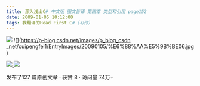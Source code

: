 ```yaml
---
title: 深入浅出C# 中文版 图文皆译 第四章 类型和引用 page152
date: 2009-01-05 10:12:00
tags: 我翻译的Head First C#（习作）
---
```

![](https://p-blog.csdn.net/images/p_blog_csdn_net/cuipengfei1/EntryImages/20090105/%E6%88%AA%E5%9B%BE05.jpg) ![](https://p-blog.csdn.net/images/p_blog_csdn
_net/cuipengfei1/EntryImages/20090105/%E6%88%AA%E5%9B%BE06.jpg)



[ ![](https://profile.csdnimg.cn/5/2/5/3_cuipengfei1)
![](https://g.csdnimg.cn/static/user-reg-year/1x/11.png)
](https://blog.csdn.net/cuipengfei1)



发布了127 篇原创文章  ·  获赞 8  ·  访问量 74万+

